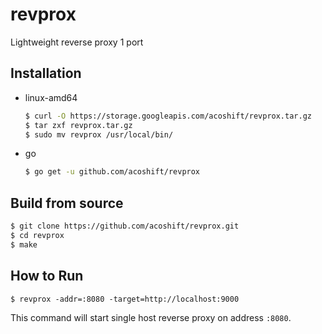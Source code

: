 # revprox
Lightweight reverse proxy 1 port

## Installation

- linux-amd64

    ```bash
    $ curl -O https://storage.googleapis.com/acoshift/revprox.tar.gz
    $ tar zxf revprox.tar.gz
    $ sudo mv revprox /usr/local/bin/
    ```

- go

    ```bash
    $ go get -u github.com/acoshift/revprox
    ```

## Build from source

```bash
$ git clone https://github.com/acoshift/revprox.git
$ cd revprox
$ make
```

## How to Run

```
$ revprox -addr=:8080 -target=http://localhost:9000
```

This command will start single host reverse proxy on address `:8080`.
